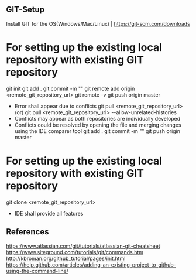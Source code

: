 ## GIT-Setup
Install GIT for the OS(Windows/Mac/Linux) | https://git-scm.com/downloads

# For setting up the existing local repository with existing GIT repository
git init
git add .
git commit -m "<some message>"
git remote add origin <remote_git_repository_url>
git remote -v
git push origin master
- Error shall appear due to conflicts
git pull <remote_git_repository_url> (or) git pull <remote_git_repository_url> --allow-unrelated-histories
- Conflicts may appear as both repositories are individually developed
- Conflicts could be resolved by opening the file and merging changes using the IDE comparer tool
git add .
git commit -m "<some message>"
git push origin master

# For setting up the existing local repository with existing GIT repository
git clone <remote_git_repository_url>
- IDE shall provide all features

## References
https://www.atlassian.com/git/tutorials/atlassian-git-cheatsheet
https://www.siteground.com/tutorials/git/commands.htm
http://kbroman.org/github_tutorial/pages/init.html
https://help.github.com/articles/adding-an-existing-project-to-github-using-the-command-line/
